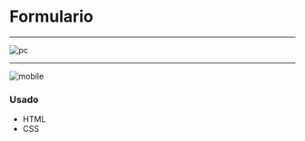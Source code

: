 # Formulario #
<hr>

![pc](https://user-images.githubusercontent.com/82732587/119588363-079f4a80-bda7-11eb-9407-0ad98c217612.gif)

<hr>

![mobile](https://user-images.githubusercontent.com/82732587/119588813-f86ccc80-bda7-11eb-96a1-bce5b91553e7.gif)


### Usado ###
+ HTML
+ CSS
